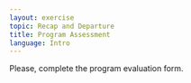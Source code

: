 ```yaml
---
layout: exercise
topic: Recap and Departure
title: Program Assessment
language: Intro
---
```


Please, complete the program evaluation form.